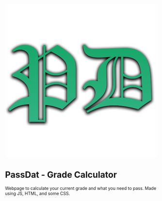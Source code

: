 ![Passdat-logo](./images/passdat-logo.png)

# PassDat - Grade Calculator
Webpage to calculate your current grade and what you need to pass. Made using JS, HTML, and some CSS.
